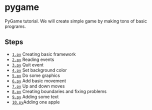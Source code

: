 # pygame
PyGame tutorial. We will create simple game by making tons of basic programs.
<h2>Steps</h2>
<ul>
<li><code><a href="https://github.com/AlekKras/pygame/blob/master/1.py">1.py</a></code> Creating basic framework </li>
<li><code><a href="https://github.com/AlekKras/pygame/blob/master/2.py">2.py</a></code> Reading events </li>
<li><code><a href="https://github.com/AlekKras/pygame/blob/master/3.py">3.py</a></code> Quit event </li>
<li><code><a href="https://github.com/AlekKras/pygame/blob/master/4.py">4.py</a></code> Set background color </li>
<li><code><a href="https://github.com/AlekKras/pygame/blob/master/5.py">5.py</a></code> Do some graphics </li>
<li><code><a href="https://github.com/AlekKras/pygame/blob/master/6.py">6.py</a></code> Add basic movement</li>
<li><code><a href="https://github.com/AlekKras/pygame/blob/master/7.py">7.py</a></code> Up and down moves</li>
<li><code><a href="https://github.com/AlekKras/pygame/blob/master/8.py">8.py</a></code> Creating boundaries and fixing problems </li>
<li><code><a href="https://github.com/AlekKras/pygame/blob/master/9.py">9.py</a></code> Adding some text</li>
<li><code><a href="https://github.com/AlekKras/pygame/blob/master/10.py">10.py</a></code>Adding one apple</li>
</ul>
